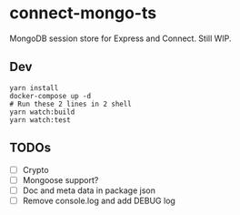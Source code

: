# connect-mongo-ts

MongoDB session store for Express and Connect. Still WIP.

## Dev

```
yarn install
docker-compose up -d
# Run these 2 lines in 2 shell
yarn watch:build
yarn watch:test
```

## TODOs

- [ ] Crypto
- [ ] Mongoose support?
- [ ] Doc and meta data in package json
- [ ] Remove console.log and add DEBUG log
